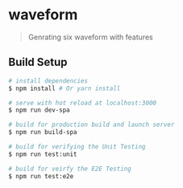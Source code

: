 # waveform

> Genrating six waveform with features

## Build Setup

```bash
# install dependencies
$ npm install # Or yarn install

# serve with hot reload at localhost:3000
$ npm run dev-spa

# build for production build and launch server
$ npm run build-spa

# build for verifying the Unit Testing
$ npm run test:unit

# build for veirfy the E2E Testing
$ npm run test:e2e
```
